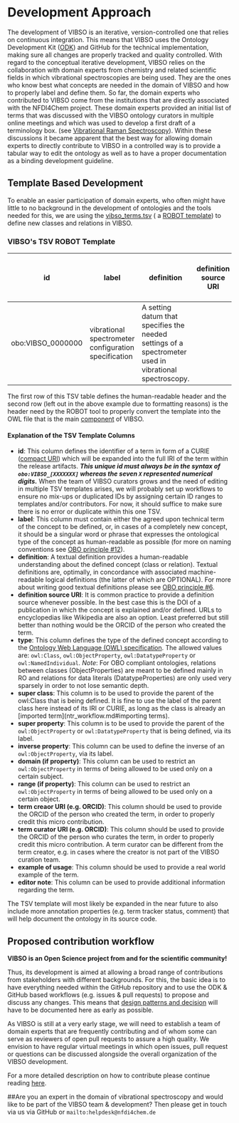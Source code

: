 # Development Approach

The development of VIBSO is an iterative, version-controlled one that relies on continuous integration. This means that VIBSO uses the Ontology Development Kit ([ODK](https://github.com/INCATools/ontology-development-kit)) and GitHub
 for the technical implementation, making sure all changes are properly tracked and quality controlled. 
With regard to the conceptual iterative development, VIBSO relies on the collaboration with domain experts from chemistry and related scientific fields in which vibrational spectroscopies are being used. They are the ones who know best what concepts are needed in the domain of VIBSO and how to properly label and define them.
So far, the domain experts who contributed to VIBSO come from the institutions that are directly associated with the NFDI4Chem project. These domain experts provided an initial list of terms that was discussed with the VIBSO ontology curators in multiple online meetings and which was used to develop a first draft of a terminology box. (see [Vibrational Raman Spectroscopy](design_patterns.md#vibrational-raman-spectroscopy)). Within these discussions it became apparent that the best way for allowing domain experts to directly contribute to VIBSO in a controlled way is to provide a tabular way to edit the ontology as well as to have a proper documentation as a binding development guideline.


## Template Based Development
To enable an easier participation of domain experts, who often might have little to no background in the development of ontologies and the tools needed for this, we are using the [vibso_terms.tsv](https://github.com/NFDI4Chem/VibrationalSpectroscopyOntology/blob/main/src/templates/vibso_terms.tsv) ( a [ROBOT template](http://robot.obolibrary.org/template)) to define new classes and relations in VIBSO. 

### VIBSO's TSV ROBOT Template 
| id                | label                                                | definition                                                                                             | definition source URI | type      | super class   | super property | inverse property | domain (if property) | range (if property) | term creaor URI (e.g. ORCID) | term curator URI (e.g. ORCID) | example of usage | editor note |
|-------------------|------------------------------------------------------|--------------------------------------------------------------------------------------------------------|-----------------------|-----------|---------------|----------------|------------------|----------------------|---------------------|------------------------------|-------------------------------|------------------|-------------|
| obo:VIBSO_0000000 | vibrational spectrometer configuration specification | A setting datum that specifies the needed settings of a spectrometer used in vibrational spectroscopy. |                       | owl:Class | setting datum |                |                  |                      |                     | ORCID:0000-0002-1595-3213    | 

The first row of this TSV table defines the human-readable header and the second row (left out in the above example due to formatting reasons) is the header need by the ROBOT tool to properly convert the template into the OWL file that is the main [component](odk-workflows/RepositoryFileStructure.md#components) of VIBSO.

#### Explanation of the TSV Template Columns

* **id**: This column defines the identifier of a term in form of a CURIE ([compact URI](https://en.wikipedia.org/wiki/CURIE)) which will be expanded into the full IRI of the term within the release artifacts. **_This unique id must always be in the syntax of `obo:VIBSO_[XXXXXXX]` whereas the seven `X` represented numerical digits._** When the team of VIBSO curators grows and the need of editing in multiple TSV templates arises, we will probably set up workflows to ensure no mix-ups or duplicated IDs by assigning certain ID ranges to templates and/or contributors. For now, it should suffice to make sure there is no error or duplicate within this one TSV.
* **label**: This column must contain either the agreed upon technical term of the concept to be defined, or, in cases of a completely new concept, it should be a singular word or phrase that expresses the ontological type of the concept as human-readable as possible (for more on naming conventions see [OBO principle #12](https://obofoundry.org/principles/fp-012-naming-conventions.html)). 
* **definition**: A textual definition provides a human-readable understanding about the defined concept (class or relation). Textual definitions are, optimally, in concordance with associated machine-readable logical definitions (the latter of which are OPTIONAL). For more about writing good textual definitions please see [OBO principle #6](https://obofoundry.org/principles/fp-006-textual-definitions.html).
* **definition source URI**: It is common practice to provide a definition source whenever possible. In the best case this is the DOI of a publication in which the concept is explained and/or defined. URLs to encyclopedias like Wikipedia are also an option. Least preferred but still better than nothing would be the ORCID of the person who created the term.
* **type**: This column defines the type of the defined concept according to the [Ontology Web Language (OWL) specification](https://www.w3.org/TR/owl-ref/). The allowed values are: `owl:Class`, `owl:ObjectProperty`,  `owl:DatatypeProperty` or `owl:NamedIndividual`. _Note_: For OBO compliant ontologies, relations between classes (ObjectProperties) are meant to be defined mainly in RO and relations for data literals (DatatypeProperties) are only used very sparsely in order to not lose semantic depth.
* **super class**: This column is to be used to provide the parent of the owl:Class that is being defined. It is fine to use the label of the parent class here instead of its IRI or CURIE, as long as the class is already an [imported term](ntr_workflow.md#importing terms).
* **super property**: This column is to be used to provide the parent of the `owl:ObjectProperty` or `owl:DatatypeProperty` that is being defined, via its label.
* **inverse property**: This column can be used to define the inverse of an `owl:ObjectProperty`, via its label. 
* **domain (if property)**: This column can be used to restrict an `owl:ObjectProperty` in terms of being allowed to be used only on a certain subject.
* **range (if property)**: This column can be used to restrict an `owl:ObjectProperty` in terms of being allowed to be used only on a certain object.
* **term creaor URI (e.g. ORCID)**: This column should be used to provide the ORCID of the person who created the term, in order to properly credit this micro contribution.
* **term curator URI (e.g. ORCID)**: This column should be used to provide the ORCID of the person who curates the term, in order to properly credit this micro contribution. A term curator can be different from the term creator, e.g. in cases where the creator is not part of the VIBSO curation team.
* **example of usage**: This column should be used to provide a real world example of the term. 
* **editor note**: This column can be used to provide additional information regarding the term.

The TSV template will most likely be expanded in the near future to also include more annotation properties (e.g. term tracker status, comment) that will help document the ontology in its source code.


## Proposed contribution workflow
**VIBSO is an Open Science project from and for the scientific community!** 

Thus, its development is aimed at allowing a broad range of contributions from stakeholders with different backgrounds. For this, the basic idea is to have everything needed within the GitHub repository and to use the ODK & GitHub based workflows (e.g. issues & pull requests) to propose and discuss any changes. This means that [design patterns and decision](design_patterns.md) will have to be documented here as early as possible.

As VIBSO is still at a very early stage, we will need to establish a team of domain experts that are frequently contributing and of whom some can serve as reviewers of open pull requests to assure a high quality. We envision to have regular virtual meetings in which open issues, pull request or questions can be discussed alongside the overall organization of the VIBSO development. 

For a more detailed description on how to contribute please continue reading [here](contributing.md).


##Are you an expert in the domain of vibrational spectroscopy and would like to be part of the VIBSO team & development?
Then please get in touch via us via GitHub or `mailto:helpdesk@nfdi4chem.de `



